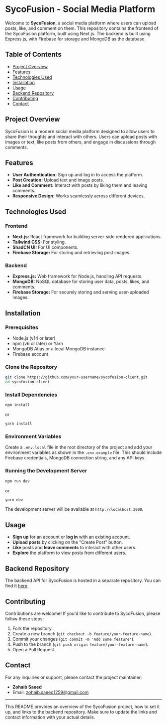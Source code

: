 # SycoFusion - Social Media Platform

Welcome to **SycoFusion**, a social media platform where users can upload posts, like, and comment on them. This repository contains the frontend of the SycoFusion platform, built using Next.js. The backend is built using Express.js, with Firebase for storage and MongoDB as the database.

## Table of Contents

- [Project Overview](#project-overview)
- [Features](#features)
- [Technologies Used](#technologies-used)
- [Installation](#installation)
- [Usage](#usage)
- [Backend Repository](#backend-repository)
- [Contributing](#contributing)
- [Contact](#contact)

## Project Overview

SycoFusion is a modern social media platform designed to allow users to share their thoughts and interact with others. Users can upload posts with images or text, like posts from others, and engage in discussions through comments.

## Features

- **User Authentication:** Sign up and log in to access the platform.
- **Post Creation:** Upload text and image posts.
- **Like and Comment:** Interact with posts by liking them and leaving comments.
- **Responsive Design:** Works seamlessly across different devices.

## Technologies Used

### Frontend

- **Next.js:** React framework for building server-side rendered applications.
- **Tailwind CSS:** For styling.
- **ShadCN UI:** For UI components.
- **Firebase Storage:** For storing and retrieving post images.

### Backend

- **Express.js:** Web framework for Node.js, handling API requests.
- **MongoDB:** NoSQL database for storing user data, posts, likes, and comments.
- **Firebase Storage:** For securely storing and serving user-uploaded images.

## Installation

### Prerequisites

- Node.js (v14 or later)
- npm (v6 or later) or Yarn
- MongoDB Atlas or a local MongoDB instance
- Firebase account

### Clone the Repository

```bash
git clone https://github.com/your-username/sycofusion-client.git
cd sycofusion-client
```

### Install Dependencies

```bash
npm install
```

or

```bash
yarn install
```

### Environment Variables

Create a `.env.local` file in the root directory of the project and add your environment variables as shown in the `.env.example` file. This should include Firebase credentials, MongoDB connection string, and any API keys.

### Running the Development Server

```bash
npm run dev
```

or

```bash
yarn dev
```

The development server will be available at `http://localhost:3000`.

## Usage

- **Sign up** for an account or **log in** with an existing account.
- **Upload posts** by clicking on the "Create Post" button.
- **Like** posts and **leave comments** to interact with other users.
- **Explore** the platform to view posts from different users.

## Backend Repository

The backend API for SycoFusion is hosted in a separate repository. You can find it [here](https://github.com/zohaibsaeed117/SycoFusion-server).

## Contributing

Contributions are welcome! If you'd like to contribute to SycoFusion, please follow these steps:

1. Fork the repository.
2. Create a new branch (`git checkout -b feature/your-feature-name`).
3. Commit your changes (`git commit -m 'Add some feature'`).
4. Push to the branch (`git push origin feature/your-feature-name`).
5. Open a Pull Request.


## Contact

For any inquiries or support, please contact the project maintainer:

- **Zohaib Saeed**
- Email: [zohaib.saeed1259@gmail.com](mailto:zohaib.saeed1259@gmail.com)

---

This README provides an overview of the SycoFusion project, how to set it up, and links to the backend repository. Make sure to update the links and contact information with your actual details.
